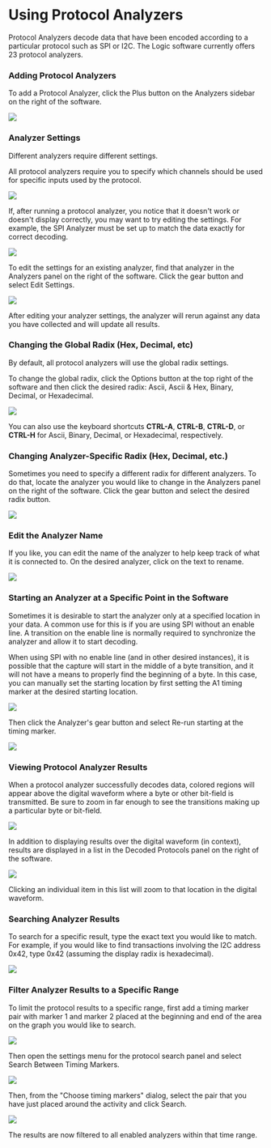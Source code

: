 # Using Protocol Analyzers

Protocol Analyzers decode data that have been encoded according to a particular protocol such as SPI or I2C. The Logic software currently offers 23 protocol analyzers.

### **Adding Protocol Analyzers**

To add a Protocol Analyzer, click the Plus button on the Analyzers sidebar on the right of the software.

![](https://trello-attachments.s3.amazonaws.com/57215c96cb44251902be82bf/241x155/1bac39c75e3f567a77f3758599e87716/analyzer_add.png)

### **Analyzer Settings**

Different analyzers require different settings.

All protocol analyzers require you to specify which channels should be used for specific inputs used by the protocol.

![](https://trello-attachments.s3.amazonaws.com/57215c96cb44251902be82bf/450x175/2ee4f0ee13b5f473c0474a1a166f594f/analyzer_settings.png)

If, after running a protocol analyzer, you notice that it doesn't work or doesn't display correctly, you may want to try editing the settings. For example, the SPI Analyzer must be set up to match the data exactly for correct decoding.

![](https://trello-attachments.s3.amazonaws.com/57215c96cb44251902be82bf/264x77/7284f9c654673e0dfaa17e494f20a116/analyzer_SPI_settings.png)

To edit the settings for an existing analyzer, find that analyzer in the Analyzers panel on the right of the software. Click the gear button and select Edit Settings.

![](https://trello-attachments.s3.amazonaws.com/57215c96cb44251902be82bf/303x116/480378f1d40c6aa29ea1d8cce1832a30/analyzer_edit_settings.png)

After editing your analyzer settings, the analyzer will rerun against any data you have collected and will update all results.

### **Changing the Global Radix \(Hex, Decimal, etc\)**

By default, all protocol analyzers will use the global radix settings.

To change the global radix, click the Options button at the top right of the software and then click the desired radix: Ascii, Ascii & Hex, Binary, Decimal, or Hexadecimal.

![](https://trello-attachments.s3.amazonaws.com/57215c96cb44251902be82bf/305x213/72965f3d7e201544192cb737d0b6265f/analyzer_global_radix.png)

You can also use the keyboard shortcuts **CTRL-A**, **CTRL-B**, **CTRL-D**, or **CTRL-H** for Ascii, Binary, Decimal, or Hexadecimal, respectively.

### **Changing Analyzer-Specific Radix \(Hex, Decimal, etc.\)**

Sometimes you need to specify a different radix for different analyzers. To do that, locate the analyzer you would like to change in the Analyzers panel on the right of the software. Click the gear button and select the desired radix button.

![](https://trello-attachments.s3.amazonaws.com/57215c96cb44251902be82bf/305x238/6c8e383d6fa5006382fab7d6a34c5b00/analyzer_specific_radix.png)

### **Edit the Analyzer Name**

If you like, you can edit the name of the analyzer to help keep track of what it is connected to. On the desired analyzer, click on the text to rename.

![](https://trello-attachments.s3.amazonaws.com/57215c96cb44251902be82bf/245x62/6c5e020e3f630af9485610f8f6d06f98/analyzer_rename.png)

### **Starting an Analyzer at a Specific Point in the Software**

Sometimes it is desirable to start the analyzer only at a specified location in your data. A common use for this is if you are using SPI without an enable line. A transition on the enable line is normally required to synchronize the analyzer and allow it to start decoding.

When using SPI with no enable line \(and in other desired instances\), it is possible that the capture will start in the middle of a byte transition, and it will not have a means to properly find the beginning of a byte. In this case, you can manually set the starting location by first setting the A1 timing marker at the desired starting location.

![](https://trello-attachments.s3.amazonaws.com/57215c96cb44251902be82bf/242x148/35f7f1c72a706c0080fcf474c54b9e4c/analyzer_start_at_A1.png)

Then click the Analyzer's gear button and select Re-run starting at the timing marker.

![](https://trello-attachments.s3.amazonaws.com/57215c96cb44251902be82bf/305x172/b52987848f995985e2875de17b46dd12/analyzer_re-run.png)

### **Viewing Protocol Analyzer Results**

When a protocol analyzer successfully decodes data, colored regions will appear above the digital waveform where a byte or other bit-field is transmitted. Be sure to zoom in far enough to see the transitions making up a particular byte or bit-field.

![](https://trello-attachments.s3.amazonaws.com/57215c96cb44251902be82bf/260x196/3b98e92499a7d0bfaccf2212cbb94795/analyzer_bubble.png)

In addition to displaying results over the digital waveform \(in context\), results are displayed in a list in the Decoded Protocols panel on the right of the software.

![](https://trello-attachments.s3.amazonaws.com/57215c96cb44251902be82bf/241x166/e1190765c2e3b58eae82d27b0fabb0bd/analyzer_results.png)

Clicking an individual item in this list will zoom to that location in the digital waveform.

### **Searching Analyzer Results**

To search for a specific result, type the exact text you would like to match. For example, if you would like to find transactions involving the I2C address 0x42, type 0x42 \(assuming the display radix is hexadecimal\).

![](https://trello-attachments.s3.amazonaws.com/57215c96cb44251902be82bf/241x129/5d726e04c43bf0368ca73cedaed9f838/protocol_search.png)

### **Filter Analyzer Results to a Specific Range**

To limit the protocol results to a specific range, first add a timing marker pair with marker 1 and marker 2 placed at the beginning and end of the area on the graph you would like to search.

![](https://trello-attachments.s3.amazonaws.com/57215c96cb44251902be82bf/356x304/5b71328dca3d242d35acf6e6c58e1727/range.PNG)

Then open the settings menu for the protocol search panel and select Search Between Timing Markers.

![](https://trello-attachments.s3.amazonaws.com/57215c96cb44251902be82bf/257x158/84f17333105d451bbc177261f414ceea/range_menu.PNG)

Then, from the "Choose timing markers" dialog, select the pair that you have just placed around the activity and click Search.

![](https://trello-attachments.s3.amazonaws.com/57215c96cb44251902be82bf/219x152/a80157c8bafd31c9c75d3835579bea92/range_dialog.png)

The results are now filtered to all enabled analyzers within that time range.

